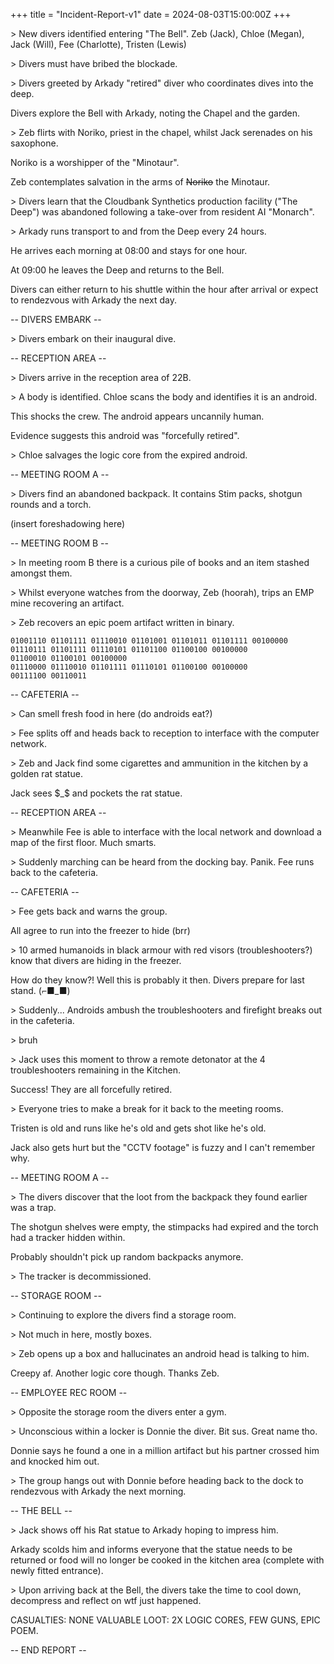 +++
title = "Incident-Report-v1"
date = 2024-08-03T15:00:00Z
+++

\> New divers identified entering "The Bell".
Zeb (Jack), Chloe (Megan), Jack (Will), Fee (Charlotte), Tristen (Lewis)

\> Divers must have bribed the blockade.


\> Divers greeted by Arkady "retired" diver who coordinates dives into the deep.

Divers explore the Bell with Arkady, noting the Chapel and the garden.


\> Zeb flirts with Noriko, priest in the chapel, whilst Jack serenades on his saxophone.

Noriko is a worshipper of the "Minotaur".

Zeb contemplates salvation in the arms of <s>Noriko</s> the Minotaur.


\> Divers learn that the Cloudbank Synthetics production facility ("The Deep") was abandoned following a take-over from resident AI "Monarch".


\> Arkady runs transport to and from the Deep every 24 hours.

He arrives each morning at 08:00 and stays for one hour.

At 09:00 he leaves the Deep and returns to the Bell.

Divers can either return to his shuttle within the hour after arrival or expect to rendezvous with Arkady the next day.


-- DIVERS EMBARK --

\> Divers embark on their inaugural dive.


-- RECEPTION AREA --

\> Divers arrive in the reception area of 22B.


\> A body is identified.
Chloe scans the body and identifies it is an android.

This shocks the crew. The android appears uncannily human.

Evidence suggests this android was "forcefully retired".


\> Chloe salvages the logic core from the expired android.


-- MEETING ROOM A --

\> Divers find an abandoned backpack. It contains Stim packs, shotgun rounds and a torch.

(insert foreshadowing here)


-- MEETING ROOM B --

\> In meeting room B there is a curious pile of books and an item stashed amongst them.


\> Whilst everyone watches from the doorway, Zeb (hoorah), trips an EMP mine recovering an artifact.


\> Zeb recovers an epic poem artifact written in binary.
```
01001110 01101111 01110010 01101001 01101011 01101111 00100000
01110111 01101111 01110101 01101100 01100100 00100000
01100010 01100101 00100000
01110000 01110010 01101111 01110101 01100100 00100000
00111100 00110011
```


-- CAFETERIA --

\> Can smell fresh food in here (do androids eat?)


\> Fee splits off and heads back to reception to interface with the computer network.


\> Zeb and Jack find some cigarettes and ammunition in the kitchen by a golden rat statue.

Jack sees $_$ and pockets the rat statue.


-- RECEPTION AREA --

\> Meanwhile Fee is able to interface with the local network and download a map of the first floor. Much smarts.


\> Suddenly marching can be heard from the docking bay. Panik. Fee runs back to the cafeteria.

-- CAFETERIA --

\> Fee gets back and warns the group.

All agree to run into the freezer to hide (brr)


\> 10 armed humanoids in black armour with red visors (troubleshooters?) know that divers are hiding in the freezer.

How do they know?!
Well this is probably it then.
Divers prepare for last stand.
(⌐■_■)

\> Suddenly...
Androids ambush the troubleshooters and firefight breaks out in the cafeteria.


\> bruh


\> Jack uses this moment to throw a remote detonator at the 4 troubleshooters remaining in the Kitchen.

Success! They are all forcefully retired.


\> Everyone tries to make a break for it back to the meeting rooms.

Tristen is old and runs like he's old and gets shot like he's old.

Jack also gets hurt but the "CCTV footage" is fuzzy and I can't remember why.


-- MEETING ROOM A --

\> The divers discover that the loot from the backpack they found earlier was a trap.

The shotgun shelves were empty, the stimpacks had expired and the torch had a tracker hidden within.

Probably shouldn't pick up random backpacks anymore.


\> The tracker is decommissioned.


-- STORAGE ROOM --

\> Continuing to explore the divers find a storage room.


\> Not much in here, mostly boxes.


\> Zeb opens up a box and hallucinates an android head is talking to him.

Creepy af. Another logic core though. Thanks Zeb.



-- EMPLOYEE REC ROOM --

\> Opposite the storage room the divers enter a gym.


\> Unconscious within a locker is Donnie the diver. Bit sus. Great name tho.

Donnie says he found a one in a million artifact but his partner crossed him and knocked him out.


\> The group hangs out with Donnie before heading back to the dock to rendezvous with Arkady the next morning.


-- THE BELL --

\> Jack shows off his Rat statue to Arkady hoping to impress him.

Arkady scolds him and informs everyone that the statue needs to be returned or food will no longer be cooked in the kitchen area (complete with newly fitted entrance).


\> Upon arriving back at the Bell, the divers take the time to cool down, decompress and reflect on wtf just happened.

CASUALTIES: NONE
VALUABLE LOOT: 2X LOGIC CORES, FEW GUNS, EPIC POEM.

-- END REPORT --

